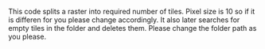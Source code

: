 This code splits a raster into required number of tiles.
Pixel size is 10 so if it is differen for you please change accordingly.
It also later searches for empty tiles in the folder and deletes them.
Please change the folder path as you please.
